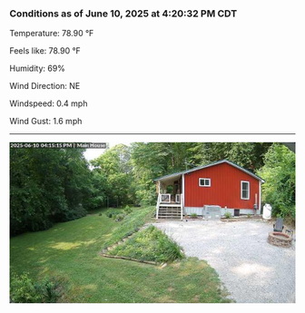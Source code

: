 ### Conditions as of June 10, 2025 at 4:20:32 PM CDT 

Temperature: 78.90 &deg;F

Feels like: 78.90 &deg;F

Humidity: 69%

Wind Direction: NE

Windspeed: 0.4 mph

Wind Gust: 1.6 mph

---

<img src="./images/latest.jpeg"/>

